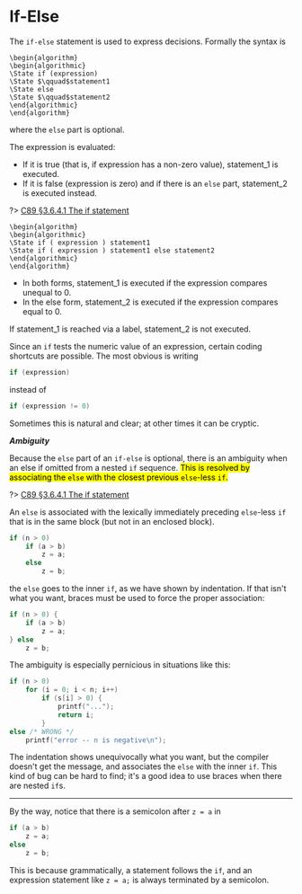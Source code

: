 # If-Else

The `if-else` statement is used to express decisions. Formally the syntax is

```algorithm
\begin{algorithm}
\begin{algorithmic}
\State if (expression)
\State $\qquad$statement1
\State else
\State $\qquad$statement2
\end{algorithmic}
\end{algorithm}
```

where the `else` part is optional.

The $\text{expression}$ is evaluated:

- If it is true (that is, if $\text{expression}$ has a non-zero value), $\text{statement_1}$ is executed.
- If it is false ($\text{expression}$ is zero) and if there is an `else` part, $\text{statement_2}$ is executed instead.

<div class="alert-note">

?> [C89 &sect;3.6.4.1 The if statement][]

```algorithm
\begin{algorithm}
\begin{algorithmic}
\State if ( expression ) statement1
\State if ( expression ) statement1 else statement2
\end{algorithmic}
\end{algorithm}
```

- In both forms, $\text{statement_1}$ is executed if the expression compares unequal to 0.
- In the else form, $\text{statement_2}$ is executed if the expression compares equal to 0.

If $\text{statement_1}$ is reached via a label, $\text{statement_2}$ is not executed.

[C89 &sect;3.6.4.1 The if statement]: https://port70.net/~nsz/c/c89/c89-draft.html#3.6.4.1

</div>

Since an `if` tests the numeric value of an expression, certain coding shortcuts are possible. The most obvious is writing

```c
if (expression)
```

instead of

```c
if (expression != 0)
```

Sometimes this is natural and clear; at other times it can be cryptic.

***Ambiguity***

Because the `else` part of an `if-else` is optional, there is an ambiguity when an else if omitted from a nested `if` sequence. <mark>This is resolved by associating the `else` with the closest previous `else`-less `if`.</mark>

<div class="alert-note">

?> [C89 &sect;3.6.4.1 The if statement][]

An `else` is associated with the lexically immediately preceding `else`-less `if` that is in the same block (but not in an enclosed block).

</div>

<div class="alert-example">

```c
if (n > 0)
    if (a > b)
        z = a;
    else
        z = b;
```

the `else` goes to the inner `if`, as we have shown by indentation. If that isn't what you want, braces must be used to force the proper association:

```c
if (n > 0) {
    if (a > b)
        z = a;
} else
    z = b;
```

</div>

<div class="alert-example">

The ambiguity is especially pernicious in situations like this:

```c
if (n > 0)
    for (i = 0; i < n; i++)
        if (s[i] > 0) {
            printf("...");
            return i;
        }
else /* WRONG */
    printf("error -- n is negative\n");
```

The indentation shows unequivocally what you want, but the compiler doesn't get the message, and associates the `else` with the inner `if`. This kind of bug can be hard to find; it's a good idea to use braces when there are nested `if`s.

</div>

---

By the way, notice that there is a semicolon after `z = a` in

```c
if (a > b)
    z = a;
else
    z = b;
```

This is because grammatically, a statement follows the `if`, and an expression statement like `z = a;` is always terminated by a semicolon.
